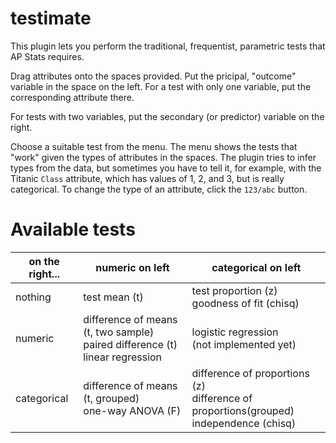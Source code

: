 # testimate

This plugin lets you perform the traditional, frequentist, parametric tests that AP Stats requires.

Drag attributes onto the spaces provided. 
Put the pricipal, "outcome" variable in the space on the left.
For a test with only one variable, put the corresponding attribute there.

For tests with two variables, put the secondary (or predictor) variable on the right. 

Choose a suitable test from the menu.
The menu shows the tests that "work" given the types of attributes in the spaces. 
The plugin tries to infer types from the data,
but sometimes you have to tell it, 
for example, with the Titanic `Class` attribute, which has values of 1, 2, and 3, but is really categorical.
To change the type of an attribute, click the `123/abc` button.

# Available tests

|  on the right... |  numeric on left  |  categorical on left  |
|------------------|---------------|-------------|
|  nothing    |   test mean (t)   |   test proportion (z) <br>goodness of fit (chisq)  |
|  numeric  | difference of means (t, two sample) <br>paired difference (t)<br>linear regression | logistic regression<br>(not implemented yet) |
| categorical | difference of means (t, grouped) <br>one-way ANOVA (F) | difference of proportions (z)<br>difference of proportions(grouped)<br>independence (chisq)
